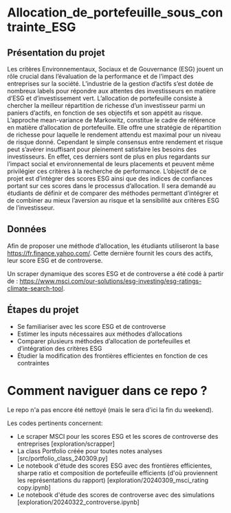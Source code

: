 # Allocation_de_portefeuille_sous_contrainte_ESG

## Présentation du projet

Les critères Environnementaux, Sociaux et de Gouvernance (ESG) jouent un rôle crucial dans l’évaluation de la performance et de l’impact des entreprises sur la société. L’industrie de la gestion d’actifs s’est dotée de nombreux labels pour répondre aux attentes des investisseurs en matière d’ESG et d’investissement vert.
L’allocation de portefeuille consiste à chercher la meilleur répartition de richesse d’un investisseur parmi un paniers d’actifs, en fonction de ses objectifs et son appétit au risque. L’approche mean-variance de Markowitz, constitue le cadre de référence en matière d’allocation de portefeuille. Elle offre une stratégie de répartition de richesse pour laquelle le rendement attendu est maximal pour un niveau de risque donné. Cependant le simple consensus entre rendement et risque peut s’avérer insuffisant pour pleinement satisfaire les besoins des investisseurs. En effet, ces derniers sont de plus en plus regardants sur l’impact social et environnemental de leurs placements et peuvent même privilégier ces critères à la recherche de performance. L’objectif de ce projet est d’intégrer des scores ESG ainsi que des indices de confiances portant sur ces scores dans le processus d’allocation. Il sera demandé au étudiants de définir et de comparer des méthodes permettant d’intégrer et de combiner au mieux l’aversion au risque et la sensibilité aux critères ESG de l’investisseur.


## Données

Afin de proposer une méthode d’allocation, les étudiants utiliseront la base https://fr.finance.yahoo.com/. Cette dernière fournit les cours des actifs, leur score ESG et de controverse.

Un scraper dynamique des scores ESG et de controverse a été codé à partir de : https://www.msci.com/our-solutions/esg-investing/esg-ratings-climate-search-tool.


## Étapes du projet

- Se familiariser avec les score ESG et de controverse
- Estimer les inputs nécessaires aux méthodes d’allocations
- Comparer plusieurs méthodes d’allocation de portefeuilles et d’intégration des critères ESG
- Étudier la modification des frontières efficientes en fonction de ces contraintes

# Comment naviguer dans ce repo ?

Le repo n'a pas encore été nettoyé (mais le sera d'ici la fin du weekend).

Les codes pertinents concernent:
- Le scraper MSCI pour les scores ESG et les scores de controverse des entreprises [exploration/scrapper]
- La class Portfolio créée pour toutes notes analyses [src/portfolio_class_240309.py]
- Le notebook d'étude des scores ESG avec des frontières efficientes, sharpe ratio et composition de portefeuille efficients (d'où proviennent les représentations du rapport) [exploration/20240309_msci_rating copy.ipynb]
- Le notebook d'étude des scores de controverse avec des simulations [exploration/20240322_controverse.ipynb]
